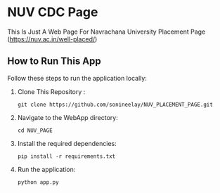 # NUV CDC Page

This Is Just A Web Page For Navrachana University Placement Page (https://nuv.ac.in/well-placed/)


## How to Run This App 
Follow these steps to run the application locally:

1. Clone This Repository : 
     ```
     git clone https://github.com/sonineelay/NUV_PLACEMENT_PAGE.git
     ```

2. Navigate to the WebApp directory:
    ```
    cd NUV_PAGE
    ```

3. Install the required dependencies:
    ```
    pip install -r requirements.txt
    ```

4. Run the application:
    ```
    python app.py
    ```


